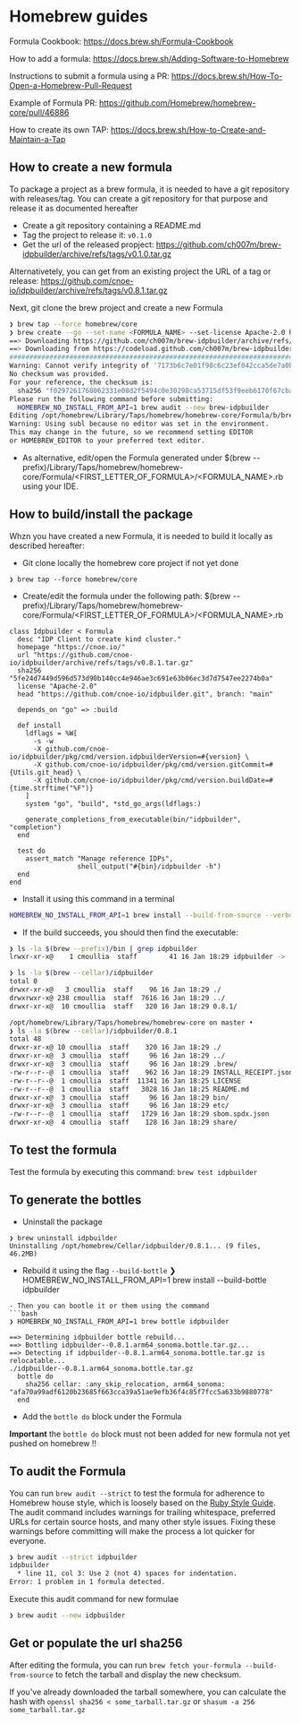 # Homebrew guides

Formula Cookbook: https://docs.brew.sh/Formula-Cookbook

How to add a formula: https://docs.brew.sh/Adding-Software-to-Homebrew

Instructions to submit a formula using a PR: https://docs.brew.sh/How-To-Open-a-Homebrew-Pull-Request

Example of Formula PR: https://github.com/Homebrew/homebrew-core/pull/46886

How to create its own TAP: https://docs.brew.sh/How-to-Create-and-Maintain-a-Tap

## How to create a new formula

To package a project as a brew formula, it is needed to have a git repository with releases/tag.
You can create a git repository for that purpose and release it as documented hereafter

- Create a git repository containing a README.md
- Tag the project to release it: `v0.1.0`
- Get the url of the released propject: https://github.com/ch007m/brew-idpbuilder/archive/refs/tags/v0.1.0.tar.gz
  
Alternativetely, you can get from an existing project the URL of a tag or release: https://github.com/cnoe-io/idpbuilder/archive/refs/tags/v0.8.1.tar.gz

Next, git clone the brew project and create a new Formula

```bash
❯ brew tap --force homebrew/core
❯ brew create --go --set-name <FORMULA_NAME> --set-license Apache-2.0 https://github.com/ch007m/brew-idpbuilder/archive/refs/tags/v0.1.0.tar.gz
==> Downloading https://github.com/ch007m/brew-idpbuilder/archive/refs/tags/v0.1.0.tar.gz
==> Downloading from https://codeload.github.com/ch007m/brew-idpbuilder/tar.gz/refs/tags/v0.1.0
######################################################################################################################################################################################################## 100.0%
Warning: Cannot verify integrity of '7173b6c7e01f98c6c23ef042cca5de7a0b9b37ff70facd2787ec91321256e624--brew-idpbuilder-0.1.0.tar.gz'.
No checksum was provided.
For your reference, the checksum is:
  sha256 "f0297261768062331e08d2f5494c0e30298ca53715df53f9eeb6170f67cba4c4"
Please run the following command before submitting:
  HOMEBREW_NO_INSTALL_FROM_API=1 brew audit --new brew-idpbuilder
Editing /opt/homebrew/Library/Taps/homebrew/homebrew-core/Formula/b/brew-idpbuilder.rb
Warning: Using subl because no editor was set in the environment.
This may change in the future, so we recommend setting EDITOR
or HOMEBREW_EDITOR to your preferred text editor.
```
- As alternative, edit/open the Formula generated under $(brew --prefix)/Library/Taps/homebrew/homebrew-core/Formula/<FIRST_LETTER_OF_FORMULA>/<FORMULA_NAME>.rb using your IDE.

## How to build/install the package

Whzn you have created a new Formula, it is needed to build it locally as described hereafter:
- Git clone locally the homebrew core project if not yet done
```
❯ brew tap --force homebrew/core
```
- Create/edit the formula under the following path: $(brew --prefix)/Library/Taps/homebrew/homebrew-core/Formula/<FIRST_LETTER_OF_FORMULA>/<FORMULA_NAME>.rb
```
class Idpbuilder < Formula
  desc "IDP Client to create kind cluster."
  homepage "https://cnoe.io/"
  url "https://github.com/cnoe-io/idpbuilder/archive/refs/tags/v0.8.1.tar.gz"
  sha256 "5fe24d7449d596d573d90b140cc4e946ae3c691e63b06ec3d7d7547ee2274b0a"
  license "Apache-2.0"
  head "https://github.com/cnoe-io/idpbuilder.git", branch: "main"

  depends_on "go" => :build

  def install
    ldflags = %W[
      -s -w
      -X github.com/cnoe-io/idpbuilder/pkg/cmd/version.idpbuilderVersion=#{version} \
      -X github.com/cnoe-io/idpbuilder/pkg/cmd/version.gitCommit=#{Utils.git_head} \
      -X github.com/cnoe-io/idpbuilder/pkg/cmd/version.buildDate=#{time.strftime("%F")}
    ]
    system "go", "build", *std_go_args(ldflags:)

    generate_completions_from_executable(bin/"idpbuilder", "completion")
  end

  test do
    assert_match "Manage reference IDPs",
                 shell_output("#{bin}/idpbuilder -h")
  end
end

```
- Install it using this command in a terminal
```bash
HOMEBREW_NO_INSTALL_FROM_API=1 brew install --build-from-source --verbose --debug idpbuilder
```
- If the build succeeds, you should then find the executable:
```bash
❯ ls -la $(brew --prefix)/bin | grep idpbuilder
lrwxr-xr-x@    1 cmoullia  staff        41 16 Jan 18:29 idpbuilder -> ../Cellar/idpbuilder/0.8.1/bin/idpbuilder

❯ ls -la $(brew --cellar)/idpbuilder
total 0
drwxr-xr-x@   3 cmoullia  staff    96 16 Jan 18:29 ./
drwxrwxr-x@ 238 cmoullia  staff  7616 16 Jan 18:29 ../
drwxr-xr-x@  10 cmoullia  staff   320 16 Jan 18:29 0.8.1/

/opt/homebrew/Library/Taps/homebrew/homebrew-core on master •
❯ ls -la $(brew --cellar)/idpbuilder/0.8.1
total 48
drwxr-xr-x@ 10 cmoullia  staff    320 16 Jan 18:29 ./
drwxr-xr-x@  3 cmoullia  staff     96 16 Jan 18:29 ../
drwxr-xr-x@  3 cmoullia  staff     96 16 Jan 18:29 .brew/
-rw-r--r--@  1 cmoullia  staff    962 16 Jan 18:29 INSTALL_RECEIPT.json
-rw-r--r--@  1 cmoullia  staff  11341 16 Jan 18:25 LICENSE
-rw-r--r--@  1 cmoullia  staff   3028 16 Jan 18:25 README.md
drwxr-xr-x@  3 cmoullia  staff     96 16 Jan 18:29 bin/
drwxr-xr-x@  3 cmoullia  staff     96 16 Jan 18:29 etc/
-rw-r--r--@  1 cmoullia  staff   1729 16 Jan 18:29 sbom.spdx.json
drwxr-xr-x@  4 cmoullia  staff    128 16 Jan 18:29 share/
```
## To test the formula

Test the formula by executing this command: `brew test idpbuilder`

## To generate the bottles

- Uninstall the package 
```
❯ brew uninstall idpbuilder
Uninstalling /opt/homebrew/Cellar/idpbuilder/0.8.1... (9 files, 46.2MB)
```
- Rebuild it using the flag `--build-bottle`
❯ HOMEBREW_NO_INSTALL_FROM_API=1 brew install --build-bottle idpbuilder
```
- Then you can bootle it or them using the command
```bash
❯ HOMEBREW_NO_INSTALL_FROM_API=1 brew bottle idpbuilder

==> Determining idpbuilder bottle rebuild...
==> Bottling idpbuilder--0.8.1.arm64_sonoma.bottle.tar.gz...
==> Detecting if idpbuilder--0.8.1.arm64_sonoma.bottle.tar.gz is relocatable...
./idpbuilder--0.8.1.arm64_sonoma.bottle.tar.gz
  bottle do
    sha256 cellar: :any_skip_relocation, arm64_sonoma: "afa70a99adf6120b23685f663cca39a51ae9efb36f4c85f7fcc5a633b9880778"
  end
```
- Add the `bottle do` block under the Formula

**Important** the `bottle do` block must not been added for new formula not yet pushed on homebrew !!

## To audit the Formula

You can run `brew audit --strict` to test the formula for adherence to Homebrew house style, which is loosely based on the [Ruby Style Guide](https://github.com/rubocop-hq/ruby-style-guide#the-ruby-style-guide). 
The audit command includes warnings for trailing whitespace, preferred URLs for certain source hosts, and many other style issues. Fixing these warnings before committing will make the process a lot quicker for everyone.

```bash
❯ brew audit --strict idpbuilder
idpbuilder
  * line 11, col 3: Use 2 (not 4) spaces for indentation.
Error: 1 problem in 1 formula detected.
```
Execute this audit command for new formulae
```bash
❯ brew audit --new idpbuilder
```
## Get or populate the url sha256

After editing the formula, you can run `brew fetch your-formula --build-from-source` to fetch the tarball and display the new checksum. 

If you've already downloaded the tarball somewhere, you can calculate the hash with `openssl sha256 < some_tarball.tar.gz` or `shasum -a 256 some_tarball.tar.gz`

